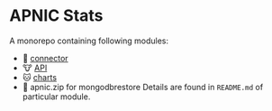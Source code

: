 # APNIC Stats

A monorepo containing following modules:

* :pig: [connector](./connector)
* :cow: [API](./api)
* :cat: [charts](./charts)
* :dog: apnic.zip for mongodbrestore
Details are found in `README.md` of particular module.
